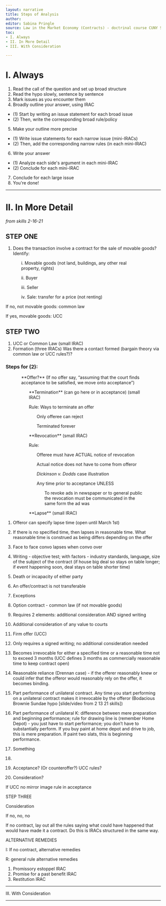 ```yaml
---
layout: narrative
title: Steps of Analysis
author:
editor: Sabina Pringle
source: Law in the Market Economy (Contracts) - doctrinal course CUNY School of Law, Professor Zalesne, Spring 2021
toc:
- I. Always  
- II. In More Detail
- III. With Consideration

---
```

# I. Always

1. Read the call of the question and set up broad structure
2. Read the hypo slowly, sentence by sentence
3. Mark issues as you encounter them
4. Broadly outline your answer, using IRAC
- (1) Start by writing an issue statement for each broad issue
- (2) Then, write the corresponding broad rule/policy
5. Make your outline more precise
- (1) Write issue statements for each narrow issue (mini-IRACs)
- (2) Then, add the corresponding narrow rules (in each mini-IRAC)
6. Write your answer
- (1) Analyze each side's argument in each mini-IRAC
- (2) Conclude for each mini-IRAC
7. Conclude for each large issue
8. You're done!

---

# II. In More Detail

*from skills 2-16-21*

## STEP ONE

1.	Does the transaction involve a contract for the sale of movable goods? Identify:

<p style="margin-left:10%; margin-right:10%;">i. Movable goods (not land, buildings, any other real property, rights)</p>
<p style="margin-left:10%; margin-right:10%;">ii. Buyer</p>
<p style="margin-left:10%; margin-right:10%;">iii. Seller</p>
<p style="margin-left:10%; margin-right:10%;">iv. Sale: transfer for a price (not renting)</p>

If no, not movable goods: common law

If yes, movable goods: UCC

## STEP TWO

1. UCC or Common Law (small IRAC)
2. Formation (three IRACs) Was there a contact formed (bargain theory via common law or UCC rules?)?

### Steps for (2):

<p style="margin-left:10%; margin-right:10%;">**Offer?** (If no offer say, “assuming that the court finds acceptance to be satisfied, we move onto acceptance”)</p>
<p style="margin-left:15%; margin-right:10%;">**Termination** (can go here or in acceptance) (small IRAC)</p>
<p style="margin-left:15%; margin-right:10%;">Rule: Ways to terminate an offer</p>
<p style="margin-left:20%; margin-right:10%;">Only offeree can reject</p>
<p style="margin-left:20%; margin-right:10%;">Terminated forever</p>
<p style="margin-left:15%; margin-right:10%;">**Revocation** (small IRAC)</p>
<p style="margin-left:15%; margin-right:10%;">Rule:</p>
<p style="margin-left:20%; margin-right:10%;">Offeree must have ACTUAL notice of revocation</p>
<p style="margin-left:20%; margin-right:10%;">Actual notice does not have to come from offeror</p>
<p style="margin-left:20%; margin-right:10%;"><i>Dickinson v. Dodds</i> case illustration</p>
<p style="margin-left:20%; margin-right:10%;">Any time prior to acceptance UNLESS</p>
<p style="margin-left:25%; margin-right:10%;">To revoke ads in newspaper or to general public the revocation must be communicated in the same form the ad was</p>
<p style="margin-left:15%; margin-right:10%;">**Lapse** (small IRAC)</p>

	
1.	Offeror can specify lapse time (open until March 1st)
2.	If there is no specified time, then lapses in reasonable time. What reasonable time is construed as being differs depending on the offer
1.	Face to face convo lapses when convo over
2.	Writing - objective test; with factors - industry standards, language, size of the subject of the contract (if house big deal so stays on table longer; if event happening soon, deal stays on table shorter time)
4.	Death or incapacity of either party
1.	An offer/contract is not transferable
1.	Exceptions
1.	Option contract - common law (if not movable goods)
1.	Requires 2 elements: additional consideration AND signed writing
1.	Additional consideration of any value to courts
2.	Firm offer (UCC)
1.	Only requires a signed writing; no additional consideration needed
2.	Becomes irrevocable for either a specified time or a reasonable time not to exceed 3 months (UCC defines 3 months as commercially reasonable time to keep contract open)
3.	Reasonable reliance (Drennan case) - if the offerer reasonably knew or could infer that the offeror would reasonably rely on the offer, it becomes binding.
4.	Part performance of unilateral contract. Any time you start performing on a unilateral contract makes it irrevocable by the offeror (Bodacious Brownie Sundae hypo [slide/video from 2 13 21 skills])
1.	Part performance of unilateral K: difference between mere preparation and beginning performance; rule for drawing line is (remember Home Depot) - you just have to start performance; you don’t have to substantially perform. If you buy paint at home depot and drive to job, this is mere preparation. If paint two slats, this is beginning performance.
5.	Something
6.

2.	Acceptance? (Or counteroffer?) UCC rules?
3.	Consideration?

If UCC no mirror image rule in acceptance

STEP THREE

Consideration

If no, no, no

If no contract, lay out all the rules saying what could have happened that would have made it a contract. Do this is IRACs structured in the same way.

ALTERNATIVE REMEDIES

I: If no contract, alternative remedies

R: general rule alternative remedies
1.	Promissory estoppel IRAC
2.	Promise for a past benefit IRAC
3.	Restitution IRAC



---

III. With Consideration

---
